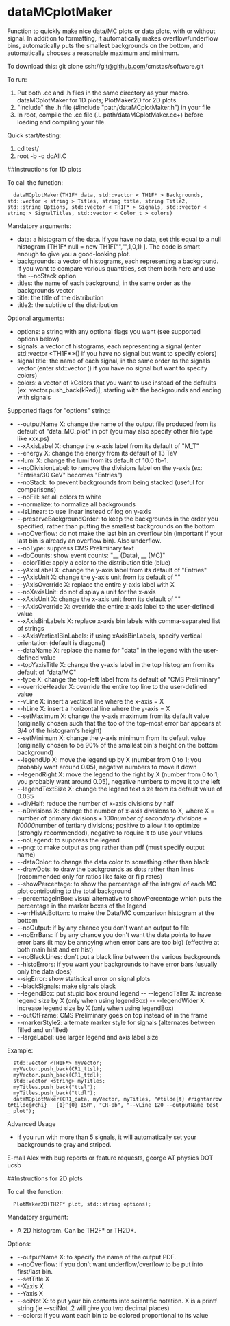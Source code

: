 dataMCplotMaker
===============

Function to quickly make nice data/MC plots or data plots, with or without signal.  In addition to formatting, it automatically makes overflow/underflow bins, automatically puts the smallest backgrounds on the bottom, and automatically chooses a reasonable maximum and minimum.  

To download this:
git clone ssh://git@github.com/cmstas/software.git

To run:
  1.  Put both .cc and .h files in the same directory as your macro.  dataMCplotMaker for 1D plots; PlotMaker2D for 2D plots.
  2.  "Include" the .h file (#include "path/dataMCplotMaker.h") in your file
  3.  In root, compile the .cc file (.L path/dataMCplotMaker.cc+) before loading and compiling your file.

Quick start/testing:
  1.  cd test/
  2.  root -b -q doAll.C

##Instructions for 1D plots

To call the function:
````
  dataMCplotMaker(TH1F* data, std::vector < TH1F* > Backgrounds, std::vector < string > Titles, string title, string Title2, std::string Options, std::vector < TH1F* > Signals, std::vector < string > SignalTitles, std::vector < Color_t > colors)
````

Mandatory arguments:
  - data: a histogram of the data.  If you have no data, set this equal to a null histogram [TH1F* null = new TH1F("","",1,0,1) ].  The code is smart enough to give you a good-looking plot.  
  - backgrounds: a vector of histograms, each representing a background.  If you want to compare various quantities, set them both here and use the --noStack option
  - titles: the name of each background, in the same order as the backgrounds vector
  - title: the title of the distribution
  - title2: the subtitle of the distribution

Optional arguments:
  - options: a string with any optional flags you want (see supported options below)
  - signals: a vector of histograms, each representing a signal (enter std::vector <TH1F*>() if you have no signal but want to specify colors)
  - signal title: the name of each signal, in the same order as the signals vector (enter std::vector <string>() if you have no signal but want to specify colors)
  - colors: a vector of kColors that you want to use instead of the defaults [ex: vector.push_back(kRed)], starting with the backgrounds and ending with signals

Supported flags for "options" string:
  - --outputName X: change the name of the output file produced from its default of "data_MC_plot" in pdf (you may also specify other file type like xxx.ps)
  - --xAxisLabel X: change the x-axis label from its default of "M_T"
  - --energy X: change the energy from its default of 13 TeV
  - --lumi X: change the lumi from its default of 10.0 fb-1.
  - --noDivisionLabel: to remove the divisions label on the y-axis (ex: "Entries/30 GeV" becomes "Entries")
  - --noStack: to prevent backgrounds from being stacked (useful for comparisons)
  - --noFill: set all colors to white
  - --normalize: to normalize all backgrounds
  - --isLinear: to use linear instead of log on y-axis
  - --preserveBackgroundOrder: to keep the backgrounds in the order you specified, rather than putting the smallest backgrounds on the bottom
  - --noOverflow: do not make the last bin an overflow bin (important if your last bin is already an overflow bin).  Also underflow.
  - --noType: suppress CMS Preliminary text
  - --doCounts: show event counts: "__ (Data), __ (MC)"
  - --colorTitle: apply a color to the distribution title (blue)
  - --yAxisLabel X: change the y-axis label from its default of "Entries"
  - --yAxisUnit X: change the y-axis unit from its default of ""
  - --yAxisOverride X: replace the entire y-axis label with X
  - --noXaxisUnit: do not display a unit for the x-axis
  - --xAxisUnit X: change the x-axis unit from its default of ""
  - --xAxisOverride X: override the entire x-axis label to the user-defined value
  - --xAxisBinLabels X: replace x-axis bin labels with comma-separated list of strings
  - --xAxisVerticalBinLabels: if using xAxisBinLabels, specify vertical orientation (default is diagonal)
  - --dataName X: replace the name for "data" in the legend with the user-defined value
  - --topYaxisTitle X: change the y-axis label in the top histogram from its default of "data/MC"
  - --type X: change the top-left label from its default of "CMS Preliminary"
  - --overrideHeader X: override the entire top line to the user-defined value
  - --vLine X: insert a vectical line where the x-axis = X
  - --hLine X: insert a horizontal line where the y-axis = X
  - --setMaximum X: change the y-axis maximum from its default value (originally chosen such that the top of the top-most error bar appears at 3/4 of the histogram's height)
  - --setMinimum X: change the y-axis minimum from its default value (originally chosen to be 90% of the smallest bin's height on the bottom background)
  - --legendUp X: move the legend up by X (number from 0 to 1; you probably want around 0.05), negative numbers to move it down
  - --legendRight X: move the legend to the right by X (number from 0 to 1; you probably want around 0.05), negative numbers to move it to the left
  - --legendTextSize X: change the legend text size from its default value of 0.035
  - --divHalf: reduce the number of x-axis divisions by half
  - --nDivisions X: change the number of x-axis divisions to X, where X = number of primary divisions + 100*number of secondary divisions + 10000*number of tertiary divisions; positive to allow it to optimize (strongly recommended), negative to require it to use your values
  - --noLegend: to suppress the legend
  - --png: to make output as png rather than pdf (must specify output name)
  - --dataColor: to change the data color to something other than black
  - --drawDots: to draw the backgrounds as dots rather than lines (recommended only for ratios like fake or flip rates) 
  - --showPercentage: to show the percentage of the integral of each MC plot contributing to the total background
  - --percentageInBox: visual alternative to showPercentage which puts the percentage in the marker boxes of the legend
  - --errHistAtBottom: to make the Data/MC comparison histogram at the bottom
  - --noOutput: if by any chance you don't want an output to file
  - --noErrBars: if by any chance you don't want the data points to have error bars (it may be annoying when error bars are too big) (effective at both main hist and err hist)
  - --noBlackLines: don't put a black line between the various backgrounds
  - --histoErrors: if you want your backgrounds to have error bars (usually only the data does)
  - --sigError: show statistical error on signal plots
  - --blackSignals: make signals black
  - --legendBox: put stupid box around legend
  -- --legendTaller X: increase legend size by X (only when using legendBox)
  -- --legendWider X: increase legend size by X (only when using legendBox)
  - --outOfFrame: CMS Preliminary goes on top instead of in the frame
  - --markerStyle2: alternate marker style for signals (alternates between filled and unfilled)
  - --largeLabel: use larger legend and axis label size

Example:
````
  std::vector <TH1F*> myVector;
  myVector.push_back(CR1_ttsl);
  myVector.push_back(CR1_ttdl);
  std::vector <string> myTitles;
  myTitles.push_back("ttsl");
  myTitles.push_back("ttdl");
  dataMCplotMaker(CR1_data, myVector, myTitles, "#tilde{t} #rightarrow t#tilde{#chi} _ {1}^{0} ISR", "CR-0b", "--vLine 120 --outputName test _ plot");
````

Advanced Usage
  - If you run with more than 5 signals, it will automatically set your backgrounds to gray and striped.

E-mail Alex with bug reports or feature requests, george AT physics DOT ucsb

##Instructions for 2D plots

To call the function:
````
  PlotMaker2D(TH2F* plot, std::string options);
````
Mandatory argument:
  - A 2D histogram.  Can be TH2F* or TH2D*.

Options:
  - --outputName X: to specify the name of the output PDF. 
  - --noOverflow: if you don't want underflow/overflow to be put into first/last bin.
  - --setTitle X
  - --Xaxis X
  - --Yaxis X
  - --sciNot X: to put your bin contents into scientific notation.  X is a printf string (ie --sciNot .2 will give you two decimal places)
  - --colors: if you want each bin to be colored proportional to its value
  
